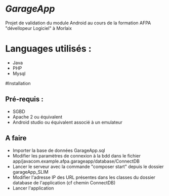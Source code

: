 ***GarageApp***
===================
Projet de validation du module Android au cours de la formation AFPA "dévellopeur Logiciel" à Morlaix

# Languages utilisés :
* Java
* PHP
* Mysql

#Installation
## Pré-requis : 
* SGBD
* Apache 2 ou équivalent
* Android studio ou équivalent associé à un emulateur

## A faire
* Importer la base de données GarageApp.sql
* Modifier les paramètres de connexion à la bdd dans le fichier app/javacom.example.afpa.garageapp/database/ConnectDB
* Lancer le serveur avec la commande "composer start" depuis le dossier garageApp_SLIM
* Modifier l'adresse IP des URL présentes dans les classes du dossier database de l'application (cf chemin ConnectDB)
* Lancer l'application


